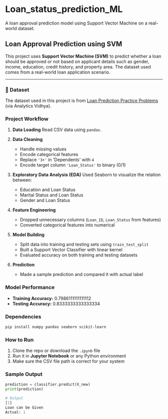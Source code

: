 # Loan_status_prediction_ML
A loan approval prediction model using Support Vector Machine on a real-world dataset.


##  Loan Approval Prediction using SVM

This project uses **Support Vector Machine (SVM)** to predict whether a loan should be approved or not based on applicant details such as gender, income, education, credit history, and property area. The dataset used comes from a real-world loan application scenario.

---

### 📂 Dataset

The dataset used in this project is from [Loan Prediction Practice Problems](https://datahack.analyticsvidhya.com/contest/practice-problem-loan-prediction-iii/) (via Analytics Vidhya).

###  Project Workflow

1. **Data Loading**
   Read CSV data using `pandas`.

2. **Data Cleaning**

   * Handle missing values
   * Encode categorical features
   * Replace `'3+'` in 'Dependents' with `4`
   * Encode target column `'Loan_Status'` to binary (0/1)

3. **Exploratory Data Analysis (EDA)**
   Used Seaborn to visualize the relation between:

   * Education and Loan Status
   * Marital Status and Loan Status
   * Gender and Loan Status

4. **Feature Engineering**

   * Dropped unnecessary columns (`Loan_ID`, `Loan_Status` from features)
   * Converted categorical features into numerical

5. **Model Building**

   * Split data into training and testing sets using `train_test_split`
   * Built a Support Vector Classifier with linear kernel
   * Evaluated accuracy on both training and testing datasets

6. **Prediction**

   * Made a sample prediction and compared it with actual label


###  Model Performance

* **Training Accuracy:** 0.7986111111111112
* **Testing Accuracy:** 0.8333333333333334


###  Dependencies

```bash
pip install numpy pandas seaborn scikit-learn
```


###  How to Run

1. Clone the repo or download the `.ipynb` file
2. Run it in **Jupyter Notebook** or any Python environment
3. Make sure the CSV file path is correct for your system


### Sample Output

```python
prediction = classifier.predict(X_new)
print(prediction)

# Output
[1]
Loan can be Given
Actual: 1
```


